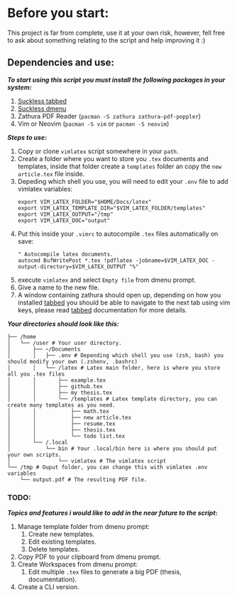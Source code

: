 # Before you start: #
This project is far from complete, use it at your own risk, however, fell free to ask about something relating to the script and help improving it :)

## Dependencies and use: ##
__*To start using this script you must install the following packages in your system:*__
1. [Suckless tabbed](https://tools.suckless.org/tabbed/)
2. [Suckless dmenu](https://tools.suckless.org/dmenu/)
3. Zathura PDF Reader (`pacman -S zathura zathura-pdf-poppler`)
4. Vim or Neovim (`pacman -S vim` or `pacman -S neovim`)

__*Steps to use:*__
1. Copy or clone `vimlatex` script somewhere in your `path`.
2. Create a folder where you want to store you `.tex` documents and templates, inside that folder create a `templates` folder an copy the `new article.tex` file inside.
3. Depeding which shell you use, you will need to edit your `.env` file to add vimlatex variables:
	```shell
	export VIM_LATEX_FOLDER="$HOME/Docs/latex"
	export VIM_LATEX_TEMPLATE_DIR="$VIM_LATEX_FOLDER/templates"
	export VIM_LATEX_OUTPUT="/tmp"
	export VIM_LATEX_DOC="output"		
	```
4. Put this inside your `.vimrc` to autocompile `.tex` files automatically on save:
	```
	" Autocompile latex documents.
	autocmd BufWritePost *.tex !pdflatex -jobname=$VIM_LATEX_DOC -output-directory=$VIM_LATEX_OUTPUT "%"
	``` 
5. execute `vimlatex` and select `Empty file` from dmenu prompt.
6. Give a name to the new file.
7. A window containing zathura should open up, depending on how you installed [tabbed](https://tools.suckless.org/tabbed/) you should be able to navigate to the next tab using vim keys, please read [tabbed](https://tools.suckless.org/tabbed) documentation for more details.

__*Your directories should look like this:*__
```shell
├── /home
│   └── /user # Your user directory.
│       ├── ~/Documents
│       │   ├── .env # Depending which shell you use (zsh, bash) you should modify your own (.zshenv, .bashrc)
│       │   └── /latex # Latex main folder, here is where you store all you .tex files
│       │       ├── example.tex
│       │       ├── github.tex
│       │       ├── my thesis.tex
│       │       └── /templates # Latex template directory, you can create many templates as you need.
│       │           ├── math.tex
│       │           ├── new article.tex
│       │           ├── resume.tex
│       │           ├── thesis.tex
│       │           └── todo list.tex
│       └── /.local
│           └── bin # Your .local/bin here is where you should put your own scripts.
│               └── vimlatex # The vimlatex script
└── /tmp # Ouput folder, you can change this with vimlatex .env variables
    └── output.pdf # The resulting PDF file.
```

### TODO: ###
__*Topics and features i would like to add in the near future to the script*:__
1. Manage template folder from dmenu prompt: 
	1. Create new templates.
	2. Edit existing templates.
	3. Delete templates.
2. Copy PDF to your clipboard from dmenu prompt.
3. Create Workspaces from dmenu prompt:
	1. Edit multiple `.tex` files to generate a big PDF (thesis, documentation).
4. Create a CLI version.
